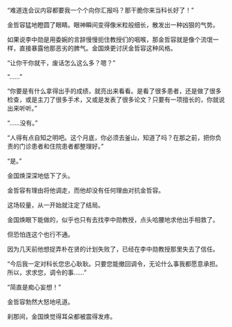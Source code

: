“难道连会议内容都要我一个个向你汇报吗？那干脆你来当科长好了！”

金哲容猛地瞪圆了眼睛。眼神瞬间变得像米粒般细长，散发出一种凶狠的气势。

如果说李中勋是用委婉的言辞慢慢扼住教授们的咽喉，那金哲容就是像个流氓一样，直接暴露他那恶劣的脾气。金国焕更讨厌金哲容这种风格。

“让你干你就干，废话怎么这么多？嗯？”

“……”

“你要是有什么拿得出手的成绩，就亮出来看看。是看了很多患者，还是做了很多检查，或是主刀了很多手术，又或是发表了很多论文？只要有一项擅长的，你就说出来听听。”

“……没有。”

“人得有点自知之明吧。这个月底，你必须去釜山，知道了吗？在那之前，把你负责的门诊患者和住院患者都整理好。”

“是。”

金国焕深深地低下了头。

金哲容有理由将他调走，而他却没有任何理由对抗金哲容。

这场较量，从一开始就注定了结局。

金国焕眼下能做的，似乎也只有去找李中勋教授，点头哈腰地求他出手相救了。

但恐怕连这个也行不通。

因为几天前他想捉弄朴在贤的计划失败了，已经在李中勋教授那里失去了信任。

“今后我一定对科长您忠心耿耿。只要您能撤回调令，无论什么事我都愿意承担。所以，求求您，调令的事……”

“简直是痴心妄想！”

金哲容勃然大怒地吼道。

刹那间，金国焕觉得耳朵都被震得发疼。